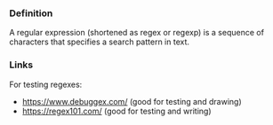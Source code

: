 ### Definition

A regular expression (shortened as regex or regexp) is a sequence of characters that specifies a search pattern in text.


### Links
For testing regexes:
- https://www.debuggex.com/ (good for testing and drawing)
- https://regex101.com/ (good for testing and writing)

 